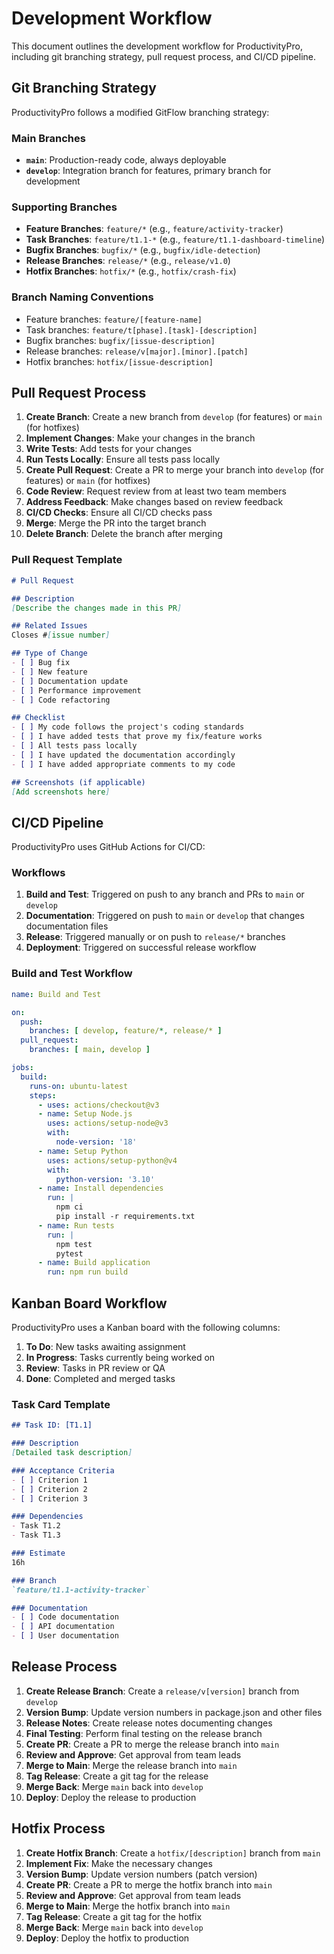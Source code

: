 # Development Workflow

This document outlines the development workflow for ProductivityPro, including git branching strategy, pull request process, and CI/CD pipeline.

## Git Branching Strategy

ProductivityPro follows a modified GitFlow branching strategy:

### Main Branches

- **`main`**: Production-ready code, always deployable
- **`develop`**: Integration branch for features, primary branch for development

### Supporting Branches

- **Feature Branches**: `feature/*` (e.g., `feature/activity-tracker`)
- **Task Branches**: `feature/t1.1-*` (e.g., `feature/t1.1-dashboard-timeline`)
- **Bugfix Branches**: `bugfix/*` (e.g., `bugfix/idle-detection`)
- **Release Branches**: `release/*` (e.g., `release/v1.0`)
- **Hotfix Branches**: `hotfix/*` (e.g., `hotfix/crash-fix`)

### Branch Naming Conventions

- Feature branches: `feature/[feature-name]`
- Task branches: `feature/t[phase].[task]-[description]`
- Bugfix branches: `bugfix/[issue-description]`
- Release branches: `release/v[major].[minor].[patch]`
- Hotfix branches: `hotfix/[issue-description]`

## Pull Request Process

1. **Create Branch**: Create a new branch from `develop` (for features) or `main` (for hotfixes)
2. **Implement Changes**: Make your changes in the branch
3. **Write Tests**: Add tests for your changes
4. **Run Tests Locally**: Ensure all tests pass locally
5. **Create Pull Request**: Create a PR to merge your branch into `develop` (for features) or `main` (for hotfixes)
6. **Code Review**: Request review from at least two team members
7. **Address Feedback**: Make changes based on review feedback
8. **CI/CD Checks**: Ensure all CI/CD checks pass
9. **Merge**: Merge the PR into the target branch
10. **Delete Branch**: Delete the branch after merging

### Pull Request Template

```markdown
# Pull Request

## Description
[Describe the changes made in this PR]

## Related Issues
Closes #[issue number]

## Type of Change
- [ ] Bug fix
- [ ] New feature
- [ ] Documentation update
- [ ] Performance improvement
- [ ] Code refactoring

## Checklist
- [ ] My code follows the project's coding standards
- [ ] I have added tests that prove my fix/feature works
- [ ] All tests pass locally
- [ ] I have updated the documentation accordingly
- [ ] I have added appropriate comments to my code

## Screenshots (if applicable)
[Add screenshots here]
```

## CI/CD Pipeline

ProductivityPro uses GitHub Actions for CI/CD:

### Workflows

1. **Build and Test**: Triggered on push to any branch and PRs to `main` or `develop`
2. **Documentation**: Triggered on push to `main` or `develop` that changes documentation files
3. **Release**: Triggered manually or on push to `release/*` branches
4. **Deployment**: Triggered on successful release workflow

### Build and Test Workflow

```yaml
name: Build and Test

on:
  push:
    branches: [ develop, feature/*, release/* ]
  pull_request:
    branches: [ main, develop ]

jobs:
  build:
    runs-on: ubuntu-latest
    steps:
      - uses: actions/checkout@v3
      - name: Setup Node.js
        uses: actions/setup-node@v3
        with:
          node-version: '18'
      - name: Setup Python
        uses: actions/setup-python@v4
        with:
          python-version: '3.10'
      - name: Install dependencies
        run: |
          npm ci
          pip install -r requirements.txt
      - name: Run tests
        run: |
          npm test
          pytest
      - name: Build application
        run: npm run build
```

## Kanban Board Workflow

ProductivityPro uses a Kanban board with the following columns:

1. **To Do**: New tasks awaiting assignment
2. **In Progress**: Tasks currently being worked on
3. **Review**: Tasks in PR review or QA
4. **Done**: Completed and merged tasks

### Task Card Template

```markdown
## Task ID: [T1.1]

### Description
[Detailed task description]

### Acceptance Criteria
- [ ] Criterion 1
- [ ] Criterion 2
- [ ] Criterion 3

### Dependencies
- Task T1.2
- Task T1.3

### Estimate
16h

### Branch
`feature/t1.1-activity-tracker`

### Documentation
- [ ] Code documentation
- [ ] API documentation
- [ ] User documentation
```

## Release Process

1. **Create Release Branch**: Create a `release/v[version]` branch from `develop`
2. **Version Bump**: Update version numbers in package.json and other files
3. **Release Notes**: Create release notes documenting changes
4. **Final Testing**: Perform final testing on the release branch
5. **Create PR**: Create a PR to merge the release branch into `main`
6. **Review and Approve**: Get approval from team leads
7. **Merge to Main**: Merge the release branch into `main`
8. **Tag Release**: Create a git tag for the release
9. **Merge Back**: Merge `main` back into `develop`
10. **Deploy**: Deploy the release to production

## Hotfix Process

1. **Create Hotfix Branch**: Create a `hotfix/[description]` branch from `main`
2. **Implement Fix**: Make the necessary changes
3. **Version Bump**: Update version numbers (patch version)
4. **Create PR**: Create a PR to merge the hotfix branch into `main`
5. **Review and Approve**: Get approval from team leads
6. **Merge to Main**: Merge the hotfix branch into `main`
7. **Tag Release**: Create a git tag for the hotfix
8. **Merge Back**: Merge `main` back into `develop`
9. **Deploy**: Deploy the hotfix to production